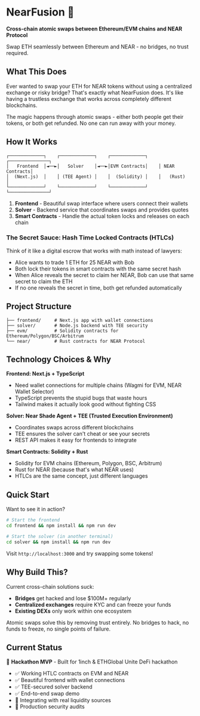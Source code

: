 # NearFusion 🌉

**Cross-chain atomic swaps between Ethereum/EVM chains and NEAR Protocol**

Swap ETH seamlessly between Ethereum and NEAR - no bridges, no trust required.

## What This Does

Ever wanted to swap your ETH for NEAR tokens without using a centralized exchange or risky bridge? That's exactly what NearFusion does. It's like having a trustless exchange that works across completely different blockchains.

The magic happens through atomic swaps - either both people get their tokens, or both get refunded. No one can run away with your money.

## How It Works

```
┌─────────────┐    ┌─────────────┐    ┌─────────────┐    ┌───────────────┐
│   Frontend  │◄──►│   Solver    │◄──►│EVM Contracts│    │ NEAR Contracts│
│  (Next.js)  │    │ (TEE Agent) │    │  (Solidity) │    │   (Rust)      │
└─────────────┘    └─────────────┘    └─────────────┘    └───────────────┘
```

1. **Frontend** - Beautiful swap interface where users connect their wallets
2. **Solver** - Backend service that coordinates swaps and provides quotes
3. **Smart Contracts** - Handle the actual token locks and releases on each chain

### The Secret Sauce: Hash Time Locked Contracts (HTLCs)

Think of it like a digital escrow that works with math instead of lawyers:

- Alice wants to trade 1 ETH for 25 NEAR with Bob
- Both lock their tokens in smart contracts with the same secret hash
- When Alice reveals the secret to claim her NEAR, Bob can use that same secret to claim the ETH
- If no one reveals the secret in time, both get refunded automatically

## Project Structure

```
├── frontend/     # Next.js app with wallet connections
├── solver/       # Node.js backend with TEE security
├── evm/          # Solidity contracts for Ethereum/Polygon/BSC/Arbitrum
└── near/         # Rust contracts for NEAR Protocol
```

## Technology Choices & Why

**Frontend: Next.js + TypeScript**

- Need wallet connections for multiple chains (Wagmi for EVM, NEAR Wallet Selector)
- TypeScript prevents the stupid bugs that waste hours
- Tailwind makes it actually look good without fighting CSS

**Solver: Near Shade Agent + TEE (Trusted Execution Environment)**

- Coordinates swaps across different blockchains
- TEE ensures the solver can't cheat or see your secrets
- REST API makes it easy for frontends to integrate

**Smart Contracts: Solidity + Rust**

- Solidity for EVM chains (Ethereum, Polygon, BSC, Arbitrum)
- Rust for NEAR (because that's what NEAR uses)
- HTLCs are the same concept, just different languages

## Quick Start

Want to see it in action?

```bash
# Start the frontend
cd frontend && npm install && npm run dev

# Start the solver (in another terminal)
cd solver && npm install && npm run dev
```

Visit `http://localhost:3000` and try swapping some tokens!

## Why Build This?

Current cross-chain solutions suck:

- **Bridges** get hacked and lose $100M+ regularly
- **Centralized exchanges** require KYC and can freeze your funds
- **Existing DEXs** only work within one ecosystem

Atomic swaps solve this by removing trust entirely. No bridges to hack, no funds to freeze, no single points of failure.

## Current Status

🚧 **Hackathon MVP** - Built for 1inch & ETHGlobal Unite DeFi hackathon

- ✅ Working HTLC contracts on EVM and NEAR
- ✅ Beautiful frontend with wallet connections
- ✅ TEE-secured solver backend
- ✅ End-to-end swap demo
- 🔄 Integrating with real liquidity sources
- 🔄 Production security audits


